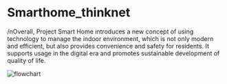 ﻿# Smarthome_thinknet
  
/nOverall, Project Smart Home introduces a new concept of using technology to manage the indoor environment, which is not only modern and efficient, but also provides convenience and safety for residents. It supports usage in the digital era and promotes sustainable development of quality of life.


![flowchart](https://user-images.githubusercontent.com/87509688/231877766-f7019f09-48f0-4017-83eb-4b476779ad7d.jpg)
